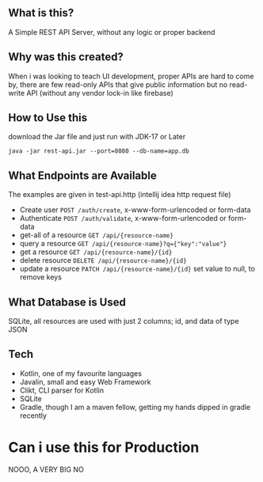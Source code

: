 What is this?
-
A Simple REST API Server, without any logic or proper backend

Why was this created?
-

When i was looking to teach UI development, proper APIs are hard to come by, there are few read-only APIs that give public information
but no read-write API (without any vendor lock-in like firebase)

How to Use this
-

download the Jar file and just run with JDK-17 or Later

`java -jar rest-api.jar --port=8080 --db-name=app.db`

What Endpoints are Available
-

The examples are given in test-api.http (intellij idea http request file)

* Create user `POST /auth/create`, x-www-form-urlencoded or form-data
* Authenticate `POST /auth/validate`, x-www-form-urlencoded or form-data
* get-all of a resource `GET /api/{resource-name}`
* query a resource `GET /api/{resource-name}?q={"key":"value"}`
* get a resource `GET /api/{resource-name}/{id}`
* delete resource `DELETE /api/{resource-name}/{id}`
* update a resource `PATCH /api/{resource-name}/{id}` set value to null, to remove keys

What Database is Used
-

SQLite, all resources are used with just 2 columns; id, and data of type JSON

Tech
-
* Kotlin, one of my favourite languages
* Javalin, small and easy Web Framework
* Clikt, CLI parser for Kotlin
* SQLite
* Gradle, though I am a maven fellow, getting my hands dipped in gradle recently


Can i use this for Production
=
NOOO, A VERY BIG NO